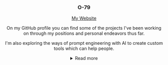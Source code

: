 <div align=center>

<br/>

### O-79

[My Website](https://o-79.github.io/)

On my GitHub profile you can find some of the projects I've been working on through my positions and personal endeavors thus far.

I'm also exploring the ways of prompt engineering with AI to create custom tools which can help people.

<details>
 <summary>Read more</summary>
 <pre>
 ^__^
 (oo)\_______
 (__)\       )\/\
     ||----w |
     ||     ||</pre>
</details>
